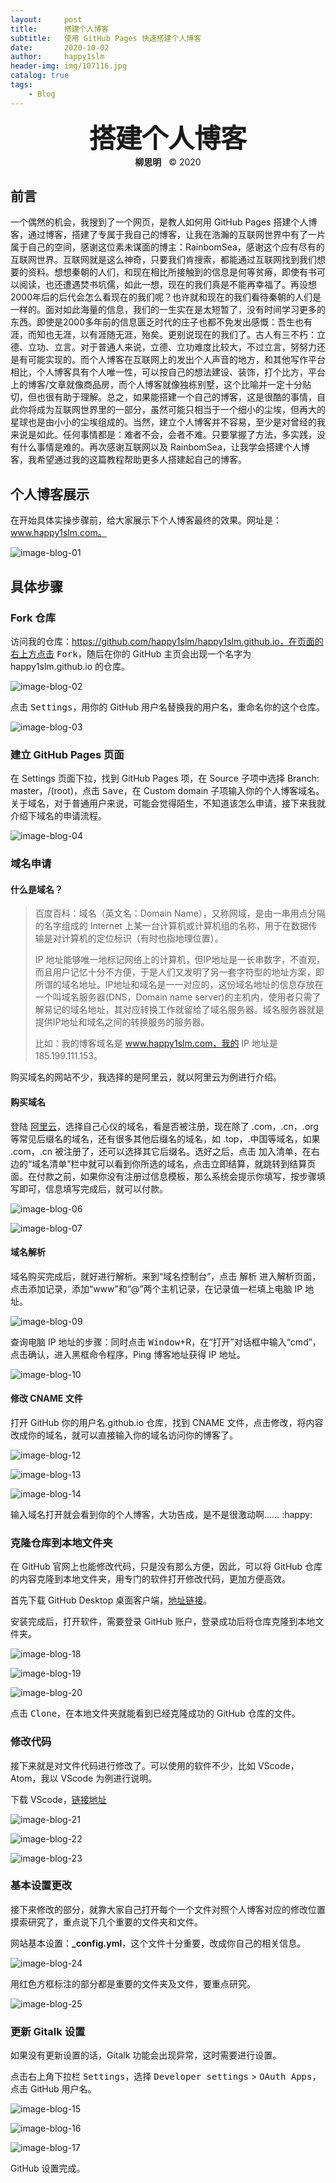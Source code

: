 ```yaml
---
layout:     post
title:      搭建个人博客
subtitle:   使用 GitHub Pages 快速搭建个人博客
date:       2020-10-02
author:     happy1slm
header-img: img/107116.jpg
catalog: true
tags:
    - Blog
---
```





<center><span style="color:inherit;background:背景颜色;font-size:3em;font-family:字体;"><b>搭建个人博客</b></span></center>

<center><b>柳思明</b> &nbsp &copy; 2020</center>

## 前言

一个偶然的机会，我搜到了一个网页，是教人如何用 GitHub Pages 搭建个人博客，通过博客，搭建了专属于我自己的博客，让我在浩瀚的互联网世界中有了一片属于自己的空间，感谢这位素未谋面的博主：RainbomSea，感谢这个应有尽有的互联网世界。互联网就是这么神奇，只要我们肯搜索，都能通过互联网找到我们想要的资料。想想秦朝的人们，和现在相比所接触到的信息是何等贫瘠，即使有书可以阅读，也还遭遇焚书坑儒，如此一想，现在的我们真是不能再幸福了。再设想2000年后的后代会怎么看现在的我们呢？也许就和现在的我们看待秦朝的人们是一样的。面对如此海量的信息，我们的一生实在是太短暂了，没有时间学习更多的东西。即使是2000多年前的信息匮乏时代的庄子也都不免发出感慨：吾生也有涯，而知也无涯，以有涯随无涯，殆矣。更别说现在的我们了。古人有三不朽：立德、立功、立言。对于普通人来说，立德、立功难度比较大，不过立言，努努力还是有可能实现的。而个人博客在互联网上的发出个人声音的地方，和其他写作平台相比，个人博客具有个人唯一性，可以按自己的想法建设、装饰，打个比方，平台上的博客/文章就像商品房，而个人博客就像独栋别墅，这个比喻并一定十分贴切，但也很有助于理解。总之，如果能搭建一个自己的博客，这是很酷的事情，自此你将成为互联网世界里的一部分，虽然可能只相当于一个细小的尘埃，但再大的星球也是由小小的尘埃组成的。当然，建立个人博客并不容易，至少是对曾经的我来说是如此。任何事情都是：难者不会，会者不难。只要掌握了方法，多实践，没有什么事情是难的。再次感谢互联网以及 RainbomSea，让我学会搭建个人博客，我希望通过我的这篇教程帮助更多人搭建起自己的博客。

## 个人博客展示

在开始具体实操步骤前，给大家展示下个人博客最终的效果。网址是：www.happy1slm.com。

![image-blog-01](https://cdn.jsdelivr.net/gh/happy1slm/cloudimg@master/image-blog-01.jpg)

## 具体步骤

### Fork 仓库

访问我的仓库：https://github.com/happy1slm/happy1slm.github.io，在页面的右上方点击 <kbd>Fork</kbd>，随后在你的 GitHub 主页会出现一个名字为 happy1slm.github.io 的仓库。

![image-blog-02](https://cdn.jsdelivr.net/gh/happy1slm/cloudimg@master/image-blog-02.jpg)

点击 <kbd>Settings</kbd>，用你的 GitHub 用户名替换我的用户名，重命名你的这个仓库。

![image-blog-03](https://cdn.jsdelivr.net/gh/happy1slm/cloudimg@master/image-blog-03.jpg)

### 建立 GitHub Pages 页面

在 Settings 页面下拉，找到 GitHub Pages 项，在 Source 子项中选择 Branch: master，/(root)，点击 <kbd>Save</kbd>，在 Custom domain 子项输入你的个人博客域名。关于域名，对于普通用户来说，可能会觉得陌生，不知道该怎么申请，接下来我就介绍下域名的申请流程。

![image-blog-04](https://cdn.jsdelivr.net/gh/happy1slm/cloudimg@master/image-blog-04.jpg)

### 域名申请

#### 什么是域名？

> 百度百科：域名（英文名：Domain Name），又称网域，是由一串用点分隔的名字组成的 Internet 上某一台计算机或计算机组的名称，用于在数据传输是对计算机的定位标识（有时也指地理位置）。
>
> IP 地址能够唯一地标记网络上的计算机，但IP地址是一长串数字，不直观，而且用户记忆十分不方便，于是人们又发明了另一套字符型的地址方案，即所谓的域名地址。IP地址和域名是一一对应的，这份域名地址的信息存放在一个叫域名服务器(DNS，Domain name server)的主机内，使用者只需了解易记的域名地址，其对应转换工作就留给了域名服务器。域名服务器就是提供IP地址和域名之间的转换服务的服务器。
>
> 比如：我的博客域名是 www.happy1slm.com，我的 IP 地址是 185.199.111.153。
>

购买域名的网站不少，我选择的是阿里云，就以阿里云为例进行介绍。

#### 购买域名

登陆 [阿里云](https://wanwang.aliyun.com/domain/)，选择自己心仪的域名，看是否被注册，现在除了 .com，.cn，.org 等常见后缀名的域名，还有很多其他后缀名的域名，如 .top，.中国等域名，如果 .com，.cn 被注册了，还可以选择其它后缀名。选好之后，点击 <kbd>加入清单</kbd>，在右边的“域名清单”栏中就可以看到你所选的域名，点击<kbd>立即结算</kbd>，就跳转到结算页面。在付款之前，如果你没有注册过信息模板，那么系统会提示你填写，按步骤填写即可，信息填写完成后，就可以付款。

![image-blog-06](https://cdn.jsdelivr.net/gh/happy1slm/cloudimg@master/image-blog-06.jpg)

![image-blog-07](https://i.loli.net/2020/10/01/63haUVgJFYIiqPy.jpg)

#### 域名解析

域名购买完成后，就好进行解析。来到“域名控制台”，点击 <kbd>解析</kbd> 进入解析页面，点击<kbd>添加记录</kbd>，添加“www”和“@”两个主机记录，在记录值一栏填上电脑 IP 地址。

![image-blog-09](https://i.loli.net/2020/10/01/4hQLHNAqDu7iUSF.jpg)

查询电脑 IP 地址的步骤：同时点击 <kbd>Window</kbd>+R，在“打开”对话框中输入“cmd”，点击<kbd>确认</kbd>，进入黑框命令程序，Ping 博客地址获得 IP 地址。

![image-blog-10](https://i.loli.net/2020/10/01/kgYqXJCya1dDGOK.jpg)

#### 修改 CNAME 文件

打开 GitHub 你的用户名.github.io 仓库，找到 CNAME 文件，点击修改，将内容改成你的域名，就可以直接输入你的域名访问你的博客了。

![image-blog-12](https://i.loli.net/2020/10/01/pwlJScztU71PL4k.jpg)

![image-blog-13](https://i.loli.net/2020/10/01/mYv8IT3wsd7kOt6.jpg)

![image-blog-14](https://i.loli.net/2020/10/01/8vzFX3SZGHWrRPk.jpg)

输入域名打开就会看到你的个人博客，大功告成，是不是很激动啊…… :happy:

### 克隆仓库到本地文件夹

在 GitHub 官网上也能修改代码，只是没有那么方便，因此，可以将 GitHub 仓库的内容克隆到本地文件夹，用专门的软件打开修改代码，更加方便高效。

首先下载 GitHub Desktop 桌面客户端，[地址链接](https://desktop.github.com/)。 

安装完成后，打开软件，需要登录 GitHub 账户，登录成功后将仓库克隆到本地文件夹。

![image-blog-18](https://cdn.jsdelivr.net/gh/happy1slm/cloudimg@master/image-blog-18.jpg)

![image-blog-19](https://cdn.jsdelivr.net/gh/happy1slm/cloudimg@master/image-blog-19.jpg)

![image-blog-20](https://cdn.jsdelivr.net/gh/happy1slm/cloudimg@master/image-blog-20.jpg)

点击 <kbd>Clone</kbd>，在本地文件夹就能看到已经克隆成功的 GitHub 仓库的文件。

### 修改代码

接下来就是对文件代码进行修改了。可以使用的软件不少，比如 VScode，Atom，我以 VScode 为例进行说明。

下载 VScode，[链接地址](https://code.visualstudio.com/)

![image-blog-21](https://cdn.jsdelivr.net/gh/happy1slm/cloudimg@master/image-blog-21.jpg)

![image-blog-22](https://cdn.jsdelivr.net/gh/happy1slm/cloudimg@master/image-blog-22.jpg)

![image-blog-23](https://cdn.jsdelivr.net/gh/happy1slm/cloudimg@master/image-blog-23.jpg)

### 基本设置更改

接下来修改的部分，就靠大家自己打开每个一个文件对照个人博客对应的修改位置摸索研究了，重点说下几个重要的文件夹和文件。

网站基本设置：**_config.yml**，这个文件十分重要，改成你自己的相关信息。

![image-blog-24](https://cdn.jsdelivr.net/gh/happy1slm/cloudimg@master/image-blog-24.jpg)

用红色方框标注的部分都是重要的文件夹及文件，要重点研究。

![image-blog-25](https://cdn.jsdelivr.net/gh/happy1slm/cloudimg@master/image-blog-25.jpg)

### 更新 Gitalk 设置

如果没有更新设置的话，Gitalk 功能会出现异常，这时需要进行设置。

点击右上角下拉栏 <kbd>Settings</kbd>，选择 <kbd>Developer settings</kbd> > <kbd>OAuth Apps</kbd>，点击 GitHub 用户名。

![image-blog-15](https://i.loli.net/2020/10/01/EtXKmjSbQRJ8LeV.jpg)

![image-blog-16](https://i.loli.net/2020/10/01/CTEL6DjxURKlmnW.jpg)

![image-blog-17](https://i.loli.net/2020/10/01/CTEL6DjxURKlmnW.jpg)

GitHub 设置完成。
